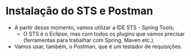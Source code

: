 # Instalação do STS e Postman

- A partir desse momento, vamos utilizar a IDE STS - Spring Tools;
  - O STS é o Eclipse, mas com todos os plugins que vamos precisar (ferramentas para trabalhar com Spring, Maven etc.).
- Vamos usar, também, o Postman, que é um testador de requisições.

